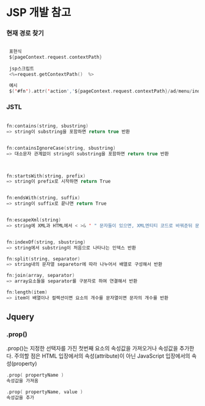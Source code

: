 # JSP 개발 참고

### 현재 경로 찾기
```swift

 표현식
 ${pageContext.request.contextPath}
 
 jsp스크립트
 <%=request.getContextPath()  %>

 예시
 $('#fn').attr('action','${pageContext.request.contextPath}/ad/menu/indexMenu.do').submit();

```

### JSTL

#### 

```swift

fn:contains(string, sbustring)
=> string이 substring을 포함하면 return true 반환


fn:containsIgnoreCase(string, sbustring)
=> 대소문자 관계없이 string이 substring을 포함하면 return true 반환

 

fn:startsWith(string, prefix)
=> string이 prefix로 시작하면 return True


fn:endsWith(string, suffix)
=> string이 suffix로 끝나면 return True


fn:escapeXml(string)
=> string에 XML과 HTML에서 < >& ' " 문자들이 있으면, XML엔티티 코드로 바꿔준뒤 문자열 반환


fn:indexOf(string, sbustring)
=> string에서 substring이 처음으로 나타나는 인덱스 반환

fn:split(string, separator)
=> string내의 문자열 separetor에 따라 나누어서 배열로 구성해서 반환

fn:join(array, separator)
=> array요소들을 separator를 구분자로 하여 연결해서 반환

fn:length(item)
=> item이 배열이나 컬렉션이면 요소의 개수를 문자열이면 문자의 개수를 반환


```

## Jquery

### .prop()
.prop()는 지정한 선택자를 가진 첫번째 요소의 속성값을 가져오거나 속성값을 추가한다. 주의할 점은 HTML 입장에서의 속성(attribute)이 아닌 JavaScript 입장에서의 속성(property)

```swift
.prop( propertyName )
속성값을 가져옴

.prop( propertyName, value )
속성값을 추가
```
